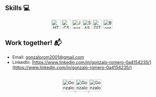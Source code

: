 
## Skills :computer:

<div align="center">
    <img height="30px" alt="HTML Icon" src="https://img.shields.io/badge/HTML5-E34F26?style=for-the-badge&logo=html5&logoColor=white" />
    <img height="30px" alt="CSS Icon" src="https://img.shields.io/badge/CSS-1572B6?style=for-the-badge&logo=css3&logoColor=white" />
    <img height="30px" alt="JavaScript Icon" src="https://img.shields.io/badge/JavaScript-F7DF1E?style=for-the-badge&logo=javascript&logoColor=black" />
    <!--<img height="30px" alt="React JS Icon" src="https://img.shields.io/badge/React JS-20232A?style=for-the-badge&logo=react&logoColor=61DAFB" />--!>
    <img height="30px" alt="SASS Icon" src="https://img.shields.io/badge/SASS-C96598?style=for-the-badge&logo=sass&logoColor=white" />
    <img height="30px" alt="GIT Icon" src="https://img.shields.io/badge/GIT-E64626?style=for-the-badge&logo=git&logoColor=white" />
    <img height="30px" alt="Bootstrap Icon" src="https://img.shields.io/badge/Bootstrap-5A3A7B?style=for-the-badge&logo=bootstrap&logoColor=white" />
</div>

## Work together! :mailbox_with_mail: 

- Email: gonzalorom2001@gmail.com
- LinkedIn: [https://www.linkedin.com/in/gonzalo-romero-0a4154235/](https://www.linkedin.com/in/gonzalo-romero-0a4154235/)

<br/>
<div align="center">
    <a href="https://www.instagram.com/gonza.romer0/">
        <img alt="Gonzalo Instagram" width="40px" src="https://user-images.githubusercontent.com/88150989/172024888-9ca40ca1-6006-4319-b583-88f02a3b5a07.png" />
    </a>
    <a href="https://www.linkedin.com/in/gonzalo-romero-0a4154235/">
      <img alt="Gonzalo LinkedIN" width="40px" src="https://user-images.githubusercontent.com/88150989/172024894-1a8f3973-40ad-4098-8c2d-9d2fbfe7fbe0.png" />
    </a>
    <a href="mailto:gonzalorom2001@gmail.com">
      <img alt="Gonzalo Email" width="40px" src="https://user-images.githubusercontent.com/88150989/172024935-eabe01c2-d7f2-4e7a-add8-0e89c9f682cd.png" />
    </a>
</div>
